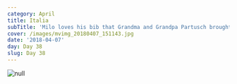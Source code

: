 ```yaml
---
category: April
title: Italia
subTitle: 'Milo loves his bib that Grandma and Grandpa Partusch brought back for him! '
cover: /images/mvimg_20180407_151143.jpg
date: '2018-04-07'
day: Day 38
slug: Day 38
---
```

![null](/images/mvimg_20180407_151143.jpg)
